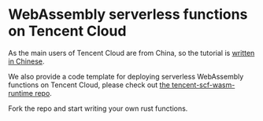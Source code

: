 # WebAssembly serverless functions on Tencent Cloud

As the main users of Tencent Cloud are from China, so the tutorial is [written in Chinese](https://my.oschina.net/u/4532842/blog/5172639).

We also provide a code template for deploying serverless WebAssembly functions on Tencent Cloud, please check out [the tencent-scf-wasm-runtime repo](https://github.com/second-state/tencent-scf-wasm-runtime).

Fork the repo and start writing your own rust functions.

